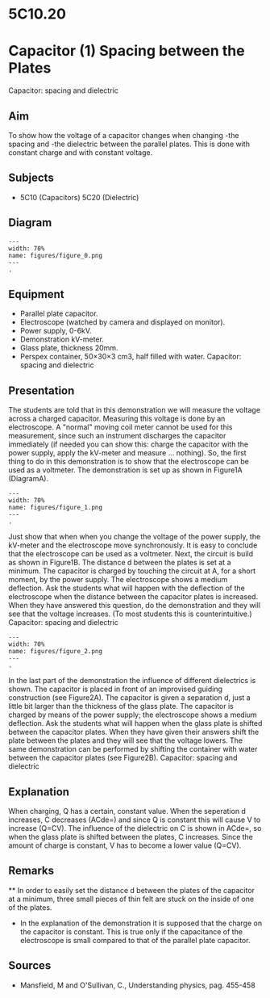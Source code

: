 

# 5C10.20 
  # Capacitor (1) Spacing between the Plates 
 Capacitor: spacing and dielectric   
  
## Aim   
 To show how the voltage of a capacitor changes when changing -the spacing and -the dielectric between the parallel plates. This is done with constant charge and with constant voltage.    
  
## Subjects   
* 5C10 (Capacitors) 5C20 (Dielectric)   

## Diagram
   
```{figure} figures/figure_0.png  
---  
width: 70%  
name: figures/figure_0.png  
---  
. 
```

## Equipment
 *  Parallel plate capacitor. 
 *  Electroscope (watched by camera and displayed on monitor). 
 *  Power supply, 0-6kV. 
 *  Demonstration kV-meter. 
 *  Glass plate, thickness 20mm. 
 *  Perspex container, 50×30×3 cm3, half filled with water. Capacitor: spacing and dielectric
    
  
## Presentation   
 The students are told that in this demonstration we will measure the voltage across a charged capacitor. Measuring this voltage is done by an electroscope. A "normal" moving coil meter cannot be used for this measurement, since such an instrument discharges the capacitor immediately (if needed you can show this: charge the capacitor with the power supply, apply the kV-meter and measure … nothing). So, the first thing to do in this demonstration is to show that the electroscope can be used as a voltmeter. The demonstration is set up as shown in Figure1A (DiagramA).    
```{figure} figures/figure_1.png  
---  
width: 70%  
name: figures/figure_1.png  
---  
. 
```
 Just show that when when you change the voltage of the power supply, the kV-meter and the electroscope move synchronously. It is easy to conclude that the electroscope can be used as a voltmeter. Next, the circuit is build as shown in Figure1B. The distance d between the plates is set at a minimum. The capacitor is charged by touching the circuit at A, for a short moment, by the power supply. The electroscope shows a medium deflection. Ask the students what will happen with the deflection of the electroscope when the distance between the capacitor plates is increased. When they have answered this question, do the demonstration and they will see that the voltage increases. (To most students this is counterintuitive.) Capacitor: spacing and dielectric    
```{figure} figures/figure_2.png  
---  
width: 70%  
name: figures/figure_2.png  
---  
. 
```
 In the last part of the demonstration the influence of different dielectrics is shown. The capacitor is placed in front of an improvised guiding construction (see Figure2A). The capacitor is given a separation d, just a little bit larger than the thickness of the glass plate. The capacitor is charged by means of the power supply; the electroscope shows a medium deflection. Ask the students what will happen when the glass plate is shifted between the capacitor plates. When they have given their answers shift the plate between the plates and they will see that the voltage lowers. The same demonstration can be performed by shifting the container with water between the capacitor plates (see Figure2B). Capacitor: spacing and dielectric      
  
## Explanation   
 When charging, Q has a certain, constant value. When the seperation d increases, C decreases (ACde=) and since Q is constant this will cause V to increase (Q=CV). The influence of the dielectric on C is shown in ACde=, so when the glass plate is shifted between the plates, C increases. Since the amount of charge is constant, V has to become a lower value (Q=CV).    
  
## Remarks
**  In order to easily set the distance d between the plates of the capacitor at a minimum, three small pieces of thin felt are stuck on the inside of one of the plates. 
 *  In the explanation of the demonstration it is supposed that the charge on the capacitor is constant. This is true only if the capacitance of the electroscope is small compared to that of the parallel plate capacitor.
    
  
## Sources
 *  Mansfield, M and O'Sullivan, C., Understanding physics, pag. 455-458
  